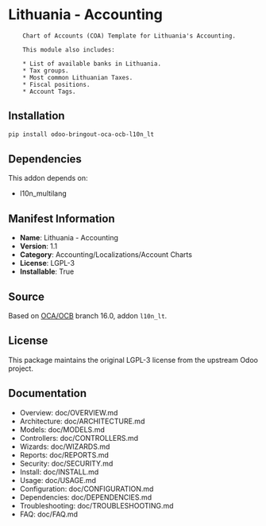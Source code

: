# Lithuania - Accounting


        Chart of Accounts (COA) Template for Lithuania's Accounting.

        This module also includes:

        * List of available banks in Lithuania.
        * Tax groups.
        * Most common Lithuanian Taxes.
        * Fiscal positions.
        * Account Tags.
    

## Installation

```bash
pip install odoo-bringout-oca-ocb-l10n_lt
```

## Dependencies

This addon depends on:
- l10n_multilang

## Manifest Information

- **Name**: Lithuania - Accounting
- **Version**: 1.1
- **Category**: Accounting/Localizations/Account Charts
- **License**: LGPL-3
- **Installable**: True

## Source

Based on [OCA/OCB](https://github.com/OCA/OCB) branch 16.0, addon `l10n_lt`.

## License

This package maintains the original LGPL-3 license from the upstream Odoo project.

## Documentation

- Overview: doc/OVERVIEW.md
- Architecture: doc/ARCHITECTURE.md
- Models: doc/MODELS.md
- Controllers: doc/CONTROLLERS.md
- Wizards: doc/WIZARDS.md
- Reports: doc/REPORTS.md
- Security: doc/SECURITY.md
- Install: doc/INSTALL.md
- Usage: doc/USAGE.md
- Configuration: doc/CONFIGURATION.md
- Dependencies: doc/DEPENDENCIES.md
- Troubleshooting: doc/TROUBLESHOOTING.md
- FAQ: doc/FAQ.md
